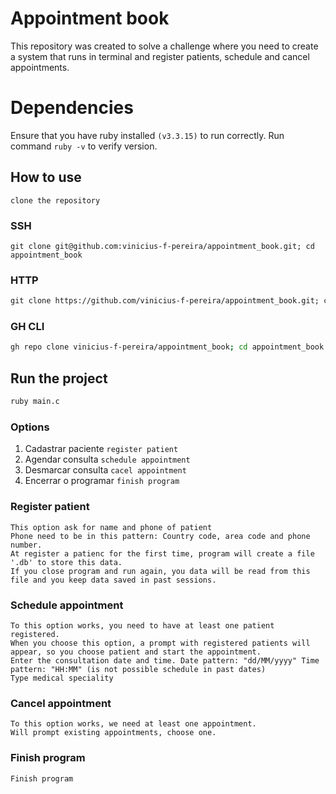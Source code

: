 # Appointment book
This repository was created to solve a challenge where you need to create a system that runs in terminal and register patients,  schedule  and cancel appointments.
# Dependencies
Ensure that you have ruby installed `(v3.3.15)` to run correctly. Run command `ruby -v` to verify version.

## How to use
`clone the repository`

### SSH
```ssh
git clone git@github.com:vinicius-f-pereira/appointment_book.git; cd appointment_book
```
### HTTP
```html
git clone https://github.com/vinicius-f-pereira/appointment_book.git; cd appointment_book
```
### GH CLI
```bash
gh repo clone vinicius-f-pereira/appointment_book; cd appointment_book
```

## Run the project
```bash
ruby main.c
```

### Options
1. Cadastrar paciente `register patient`
2. Agendar consulta `schedule appointment`
3. Desmarcar consulta `cacel appointment`
4. Encerrar o programar `finish program`

### Register patient
```text
This option ask for name and phone of patient
Phone need to be in this pattern: Country code, area code and phone number.
At register a patienc for the first time, program will create a file '.db' to store this data.
If you close program and run again, you data will be read from this file and you keep data saved in past sessions.
```

### Schedule appointment
```text
To this option works, you need to have at least one patient registered.
When you choose this option, a prompt with registered patients will appear, so you choose patient and start the appointment.
Enter the consultation date and time. Date pattern: "dd/MM/yyyy" Time pattern: "HH:MM" (is not possible schedule in past dates)
Type medical speciality
```

### Cancel appointment
```text
To this option works, we need at least one appointment.
Will prompt existing appointments, choose one.
```

### Finish program
```text
Finish program
```



  
